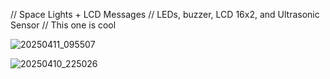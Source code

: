 // Space Lights + LCD Messages
// LEDs, buzzer, LCD 16x2, and Ultrasonic Sensor
// This one is cool

![20250411_095507](https://github.com/user-attachments/assets/be08af75-74c6-4e2d-b0d7-3f6506a4accd)

![20250410_225026](https://github.com/user-attachments/assets/0c03ec17-a432-4358-a8eb-ea75d9a7a19c)
